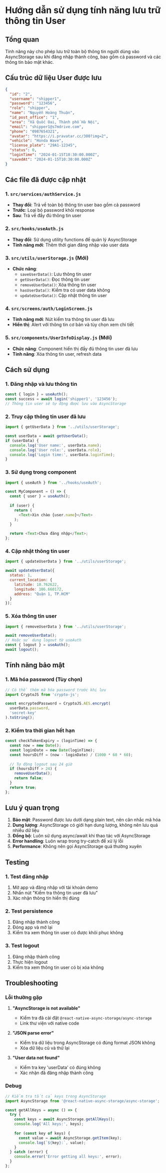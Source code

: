 # Hướng dẫn sử dụng tính năng lưu trữ thông tin User

## Tổng quan

Tính năng này cho phép lưu trữ toàn bộ thông tin người dùng vào AsyncStorage sau khi đăng nhập thành công, bao gồm cả password và các thông tin bảo mật khác.

## Cấu trúc dữ liệu User được lưu

```json
{
  "id": "2",
  "username": "shipper1",
  "password": "123456",
  "role": "shipper",
  "name": "Nguyễn Hoàng Thuận",
  "id_post_office": "1",
  "area": "Xã Quốc Oai, Thành phố Hà Nội",
  "email": "shipper1@s7mdrive.com",
  "phone": "0987654321",
  "avatar": "https://i.pravatar.cc/300?img=2",
  "vehicle": "Honda Wave",
  "license_plate": "29A1-12345",
  "status": 0,
  "loginTime": "2024-01-15T10:30:00.000Z",
  "savedAt": "2024-01-15T10:30:00.000Z"
}
```

## Các file đã được cập nhật

### 1. `src/services/authService.js`
- **Thay đổi**: Trả về toàn bộ thông tin user bao gồm cả password
- **Trước**: Loại bỏ password khỏi response
- **Sau**: Trả về đầy đủ thông tin user

### 2. `src/hooks/useAuth.js`
- **Thay đổi**: Sử dụng utility functions để quản lý AsyncStorage
- **Tính năng mới**: Thêm thời gian đăng nhập vào user data

### 3. `src/utils/userStorage.js` (Mới)
- **Chức năng**:
  - `saveUserData()`: Lưu thông tin user
  - `getUserData()`: Đọc thông tin user
  - `removeUserData()`: Xóa thông tin user
  - `hasUserData()`: Kiểm tra có user data không
  - `updateUserData()`: Cập nhật thông tin user

### 4. `src/screens/auth/LoginScreen.js`
- **Tính năng mới**: Nút kiểm tra thông tin user đã lưu
- **Hiển thị**: Alert với thông tin cơ bản và tùy chọn xem chi tiết

### 5. `src/components/UserInfoDisplay.js` (Mới)
- **Chức năng**: Component hiển thị đầy đủ thông tin user đã lưu
- **Tính năng**: Xóa thông tin user, refresh data

## Cách sử dụng

### 1. Đăng nhập và lưu thông tin
```javascript
const { login } = useAuth();
const success = await login('shipper1', '123456');
// Thông tin user sẽ tự động được lưu vào AsyncStorage
```

### 2. Truy cập thông tin user đã lưu
```javascript
import { getUserData } from '../utils/userStorage';

const userData = await getUserData();
if (userData) {
  console.log('User name:', userData.name);
  console.log('User role:', userData.role);
  console.log('Login time:', userData.loginTime);
}
```

### 3. Sử dụng trong component
```javascript
import { useAuth } from '../hooks/useAuth';

const MyComponent = () => {
  const { user } = useAuth();
  
  if (user) {
    return (
      <Text>Xin chào {user.name}</Text>
    );
  }
  
  return <Text>Chưa đăng nhập</Text>;
};
```

### 4. Cập nhật thông tin user
```javascript
import { updateUserData } from '../utils/userStorage';

await updateUserData({
  status: 1,
  current_location: {
    latitude: 10.762622,
    longitude: 106.660172,
    address: "Quận 1, TP.HCM"
  }
});
```

### 5. Xóa thông tin user
```javascript
import { removeUserData } from '../utils/userStorage';

await removeUserData();
// Hoặc sử dụng logout từ useAuth
const { logout } = useAuth();
await logout();
```

## Tính năng bảo mật

### 1. Mã hóa password (Tùy chọn)
```javascript
// Có thể thêm mã hóa password trước khi lưu
import CryptoJS from 'crypto-js';

const encryptedPassword = CryptoJS.AES.encrypt(
  userData.password, 
  'secret-key'
).toString();
```

### 2. Kiểm tra thời gian hết hạn
```javascript
const checkTokenExpiry = (loginTime) => {
  const now = new Date();
  const loginDate = new Date(loginTime);
  const hoursDiff = (now - loginDate) / (1000 * 60 * 60);
  
  // Tự động logout sau 24 giờ
  if (hoursDiff > 24) {
    removeUserData();
    return false;
  }
  return true;
};
```

## Lưu ý quan trọng

1. **Bảo mật**: Password được lưu dưới dạng plain text, nên cân nhắc mã hóa
2. **Dung lượng**: AsyncStorage có giới hạn dung lượng, không nên lưu quá nhiều dữ liệu
3. **Đồng bộ**: Luôn sử dụng async/await khi thao tác với AsyncStorage
4. **Error handling**: Luôn wrap trong try-catch để xử lý lỗi
5. **Performance**: Không nên gọi AsyncStorage quá thường xuyên

## Testing

### 1. Test đăng nhập
1. Mở app và đăng nhập với tài khoản demo
2. Nhấn nút "Kiểm tra thông tin user đã lưu"
3. Xác nhận thông tin hiển thị đúng

### 2. Test persistence
1. Đăng nhập thành công
2. Đóng app và mở lại
3. Kiểm tra xem thông tin user có được khôi phục không

### 3. Test logout
1. Đăng nhập thành công
2. Thực hiện logout
3. Kiểm tra xem thông tin user có bị xóa không

## Troubleshooting

### Lỗi thường gặp

1. **"AsyncStorage is not available"**
   - Kiểm tra đã cài đặt `@react-native-async-storage/async-storage`
   - Link thư viện với native code

2. **"JSON parse error"**
   - Kiểm tra dữ liệu trong AsyncStorage có đúng format JSON không
   - Xóa dữ liệu cũ và thử lại

3. **"User data not found"**
   - Kiểm tra key 'userData' có đúng không
   - Xác nhận đã đăng nhập thành công

### Debug

```javascript
// Kiểm tra tất cả keys trong AsyncStorage
import AsyncStorage from '@react-native-async-storage/async-storage';

const getAllKeys = async () => {
  try {
    const keys = await AsyncStorage.getAllKeys();
    console.log('All keys:', keys);
    
    for (const key of keys) {
      const value = await AsyncStorage.getItem(key);
      console.log(`${key}:`, value);
    }
  } catch (error) {
    console.error('Error getting all keys:', error);
  }
};
``` 